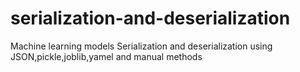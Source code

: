 # serialization-and-deserialization
Machine learning models Serialization and deserialization using JSON,pickle,joblib,yamel and manual methods 
